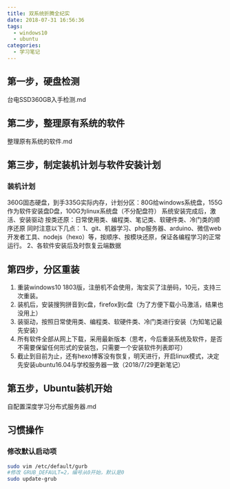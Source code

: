 ```yaml
---
title: 双系统折腾全纪实
date: 2018-07-31 16:56:36
tags:
  - windows10
  - ubuntu
categories:
  - 学习笔记
---
```


## 第一步，硬盘检测
台电SSD360GB入手检测.md
<!--more-->
## 第二步，整理原有系统的软件
整理原有系统的软件.md

## 第三步，制定装机计划与软件安装计划
### 装机计划
360G固态硬盘，到手335G实际内存，计划分区：80G给windows系统盘，155G作为软件安装盘D盘，100G为linux系统盘（不分配盘符）
系统安装完成后，激活、安装驱动
按类还原：日常使用类、编程类、笔记类、软硬件类、冷门类的顺序还原
同时注意以下几点：
1、git、机器学习、php服务器、arduino、微信web开发者工具、nodejs（hexo）等，按顺序、按模块还原，保证各编程学习的正常运行。
2、各软件安装后及时恢复云端数据

## 第四步，分区重装
1. 重装windows10 1803版，注册机不会使用，淘宝买了注册码，10元，支持三次重装。
2. 装机后，安装搜狗拼音到c盘，firefox到c盘（为了方便下载小马激活，结果也没用上）
3. 装驱动，按照日常使用类、编程类、软硬件类、冷门类进行安装（为知笔记最先安装）
4. 所有软件全部从网上下载，采用最新版本（思考，今后重装系统及软件，是否不需要保留任何形式的安装包，只需要一个安装软件列表即可）
5. 截止到目前为止，还有hexo博客没有恢复，明天进行，开启linux模式，决定先安装ubuntu16.04与学校服务器一致（2018/7/29更新笔记）

## 第五步，Ubuntu装机开始
自配置深度学习分布式服务器.md

## 习惯操作
### 修改默认启动项
```bash
sudo vim /etc/default/gurb
#修改 GRUB_DEFAULT=2，编号从0开始，默认是0
sudo update-grub
```